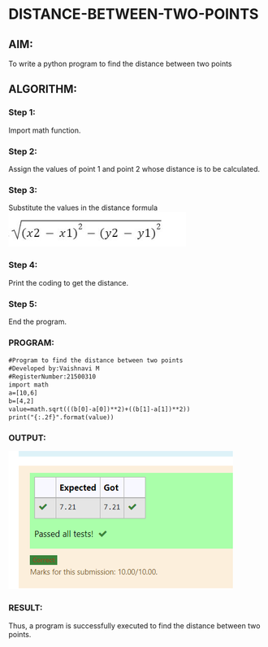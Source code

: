 # DISTANCE-BETWEEN-TWO-POINTS

## AIM:
To write a python program to find the distance between two points

## ALGORITHM:
### Step 1: 
Import math function.

### Step 2: 
Assign the values of point 1 and point 2 whose distance is to be calculated.

### Step 3: 
Substitute the values in the distance formula  ![FORMULA](./formula.png)

### Step 4: 
Print the coding to get the distance.

### Step 5: 
End the program.

### PROGRAM:
```
#Program to find the distance between two points
#Developed by:Vaishnavi M
#RegisterNumber:21500310
import math
a=[10,6]
b=[4,2]
value=math.sqrt(((b[0]-a[0])**2)+((b[1]-a[1])**2))
print("{:.2f}".format(value))
``` 


### OUTPUT:
![output](./output.png)


### RESULT:
Thus, a program is successfully executed to find the distance between two points.
